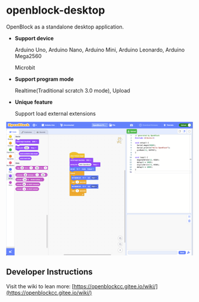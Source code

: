 # openblock-desktop

OpenBlock as a standalone desktop application.

- **Support device**

	Arduino Uno, Arduino Nano, Arduino Mini, Arduino Leonardo, Arduino Mega2560

	Microbit

- **Support program mode**

	Realtime(Traditional scratch 3.0 mode), Upload

- **Unique feature**

	Support load external extensions

![screenshot1](./doc/screenshot1.png)

## Developer Instructions

Visit the wiki to lean more: [https://openblockcc.gitee.io/wiki/](https://openblockcc.gitee.io/wiki/)
